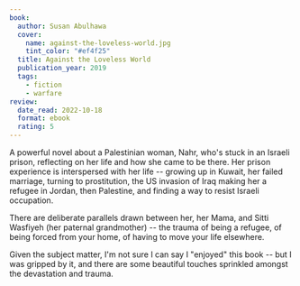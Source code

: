 ```yaml
---
book:
  author: Susan Abulhawa
  cover:
    name: against-the-loveless-world.jpg
    tint_color: "#ef4f25"
  title: Against the Loveless World
  publication_year: 2019
  tags:
    - fiction
    - warfare
review:
  date_read: 2022-10-18
  format: ebook
  rating: 5
---
```


A powerful novel about a Palestinian woman, Nahr, who's stuck in an Israeli prison, reflecting on her life and how she came to be there.
Her prison experience is interspersed with her life -- growing up in Kuwait, her failed marriage, turning to prostitution, the US invasion of Iraq making her a refugee in Jordan, then Palestine, and finding a way to resist Israeli occupation.

There are deliberate parallels drawn between her, her Mama, and Sitti Wasfiyeh (her paternal grandmother) -- the trauma of being a refugee, of being forced from your home, of having to move your life elsewhere.

Given the subject matter, I'm not sure I can say I "enjoyed" this book -- but I was gripped by it, and there are some beautiful touches sprinkled amongst the devastation and trauma.
